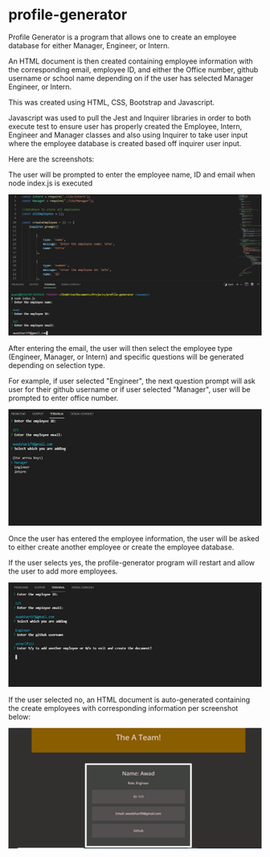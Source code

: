 # profile-generator

Profile Generator is a program that allows one to create an employee database for either Manager, Engineer, or Intern.

An HTML document is then created containing employee information with the corresponding email, employee ID, and either the Office number, github username or school name depending on if the user has selected Manager Engineer, or Intern.

This was created using HTML, CSS, Bootstrap and Javascript.

Javascript was used to pull the Jest and Inquirer libraries in order to both execute test to ensure user has properly created the Employee, Intern, Engineer and Manager classes and also using Inquirer to take user input where the employee database is created based off inquirer user input.

Here are the screenshots:

The user will be prompted to enter the employee name, ID and email when node index.js is executed

![alt-text](./assets/images/main-screen.JPG "main-page")

After entering the email, the user will then select the employee type (Engineer, Manager, or Intern) and specific questions will be generated depending on selection type.

For example, if user selected "Engineer", the next question prompt will ask user for their github username or if user selected "Manager", user will be prompted to enter office number.

![alt-text](./assets/images/main-screen-2.JPG "main-page-2")

Once the user has entered the employee information, the user will be asked to either create another employee or create the employee database.

If the user selects yes, the profile-generator program will restart and allow the user to add more employees.

![alt-text](./assets/images/main-screen-3.JPG "main-page-3")

If the user selected no, an HTML document is auto-generated containing the create employees with corresponding information per screenshot below:

![alt-text](./assets/images/main-screen-4.JPG "main-page-4")

